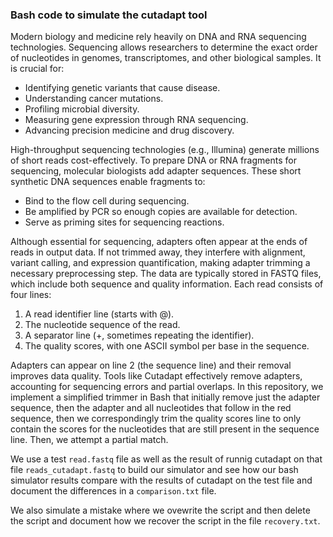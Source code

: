 ### Bash code to simulate the cutadapt tool

Modern biology and medicine rely heavily on DNA and RNA sequencing technologies. Sequencing allows researchers to determine the exact order of nucleotides in genomes, transcriptomes, and other biological samples. It is crucial for:
*	Identifying genetic variants that cause disease.
*	Understanding cancer mutations.
*	Profiling microbial diversity.
*	Measuring gene expression through RNA sequencing.
*	Advancing precision medicine and drug discovery.

High-throughput sequencing technologies (e.g., Illumina) generate millions of short reads cost-effectively. To prepare DNA or RNA fragments for sequencing, molecular biologists add adapter sequences. These short synthetic DNA sequences enable fragments to:
*	Bind to the flow cell during sequencing.
*	Be amplified by PCR so enough copies are available for detection.
*	Serve as priming sites for sequencing reactions.

Although essential for sequencing, adapters often appear at the ends of reads in output data. If not trimmed away, they interfere with alignment, variant calling, and expression quantification, making adapter trimming a necessary preprocessing step.
The data are typically stored in FASTQ files, which include both sequence and quality information. Each read consists of four lines:
1.	A read identifier line (starts with @).
2.	The nucleotide sequence of the read.
3.	A separator line (+, sometimes repeating the identifier).
4.	The quality scores, with one ASCII symbol per base in the sequence.

Adapters can appear on line 2 (the sequence line) and their removal improves data quality. Tools like Cutadapt effectively remove adapters, accounting for sequencing errors and partial overlaps.
In this repository, we implement a simplified trimmer in Bash that initially remove just the adapter sequence, then the adapter and all nucleotides that follow in the red sequence, then we correspondingly trim the quality scores line to only contain the scores for the nucleotides that are still present in the sequence line. Then, we attempt a partial match. 

We use a test `read.fastq` file as well as the result of runnig cutadapt on that file `reads_cutadapt.fastq` to build our simulator and see how our bash simulator results compare with the results of cutadapt on the test file and document the differences in a `comparison.txt` file.

We also simulate a mistake where we ovewrite the script and then delete the script and document how we recover the script in the file `recovery.txt`.


